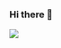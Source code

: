 ### Hi there 👋

<!--
**DeYuliisAgustina2AM/DeYuliisAgustina2AM** is a ✨ _special_ ✨ repository because its `README.md` (this file) appears on your GitHub profile.

Here are some ideas to get you started:

- 🔭 I’m currently working on ...
- 🌱 I’m currently learning ...
- 👯 I’m looking to collaborat![Pixels Neon GIF - Pixels Neon Old - Discover   Share GIFs](https://github.com/DeYuliisAgustina2AM/DeYuliisAgustina2AM/assets/138722535/603b9c63-b0b1-485b-99ff-578936f3da2e)
e on ...
- 🤔 I’m looking for help with ...
- 💬 Ask me about ...
- 📫 How to reach me: ...
- 😄 Pronouns: ...
- ⚡ Fun fact: ...
-->
</a>
<img src =(https://i.pinimg.com/originals/2e/73/f5/2e73f54bfd969a264820b1b9f5253db8.gif)https://i.pinimg.com/originals/2e/73/f5/2e73f54bfd969a264820b1b9f5253db8.gif
  </a>
